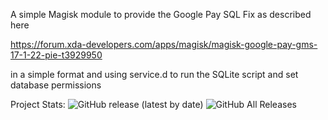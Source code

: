 A simple Magisk module to provide the Google Pay SQL Fix as described here

https://forum.xda-developers.com/apps/magisk/magisk-google-pay-gms-17-1-22-pie-t3929950

in a simple format and using service.d to run the SQLite script and set database permissions

Project Stats:   ![GitHub release (latest by date)](https://img.shields.io/github/v/release/stylemessiah/GPay-SQLite-Fix?style=plastic) ![GitHub All Releases](https://img.shields.io/github/downloads/stylemessiah/GPay-SQLite-Fix/total?style=plastic)


